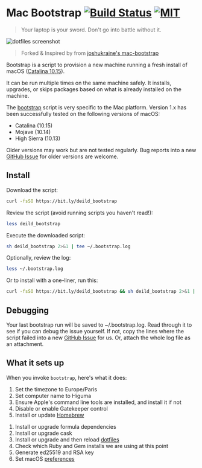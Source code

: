 # Mac Bootstrap [![Build Status](https://travis-ci.org/deild/mac-bootstrap.svg?branch=master)](https://travis-ci.org/deild/mac-bootstrap) [![MIT](https://img.shields.io/badge/license-MIT-BLUE)](LICENSE)

> Your laptop is your sword. Don't go into battle without it.

![dotfiles screenshot][screenshot]

> Forked & Inspired by from [joshukraine's mac-bootstrap]

Bootstrap is a script to provision a new machine running a fresh install of macOS ([Catalina 10.15]).

It can be run multiple times on the same machine safely. It installs, upgrades, or skips packages based on what is already installed on the machine.

The [bootstrap] script is very specific to the Mac platform.
Version 1.x has been successfully tested on the following versions of macOS:

- Catalina (10.15)
- Mojave (10.14)
- High Sierra (10.13)

Older versions may work but are not tested regularly.
Bug reports into a new [GitHub Issue] for older versions are welcome.

## Install

Download the script:

```sh
curl -fsSO https://bit.ly/deild_bootstrap
```

Review the script (avoid running scripts you haven't read!):

```sh
less deild_bootstrap
```

Execute the downloaded script:

```sh
sh deild_bootstrap 2>&1 | tee ~/.bootstrap.log
```

Optionally, review the log:

```sh
less ~/.bootstrap.log
```

Or to install with a one-liner, run this:

```sh
curl -fsSO https://bit.ly/deild_bootstrap && sh deild_bootstrap 2>&1 | tee ~/.bootstrap.log
```

## Debugging

Your last bootstrap run will be saved to ~/.bootstrap.log.
Read through it to see if you can debug the issue yourself.
If not, copy the lines where the script failed into a new [GitHub Issue] for us.
Or, attach the whole log file as an attachment.

## What it sets up

When you invoke `bootstrap`, here's what it does:

1. Set the timezone to Europe/Paris
1. Set computer name to Higuma
1. Ensure Apple's command line tools are installed, and install it if not
1. Disable or enable Gatekeeper control
1. Install or update [Homebrew]
<!-- 1. Ensure last bash version is installed, and update it if not -->
1. Install or upgrade formula dependencies
1. Install or upgrade cask
1. Install or upgrade and then reload [dotfiles]
1. Check which Ruby and Gem installs we are using at this point
1. Generate ed25519 and RSA key
1. Set macOS [preferences]

[preferences]: https://github.com/deild/mac-bootstrap/blob/master/macos-defaults
[joshukraine's mac-bootstrap]: https://github.com/joshukraine/mac-bootstrap/blob/master/bootstrap
[screenshot]: https://zupimages.net/up/20/20/i92s.png
[bootstrap]: https://github.com/deild/mac-bootstrap/blob/master/bootstrap
[GitHub Issue]: https://github.com/deild/mac-bootstrap/issues/new
[Catalina 10.15]: https://www.apple.com/macos/catalina/
[Homebrew]: https://brew.sh/
[dotfiles]: https://bitbucket.org/deild/home/wiki/Home

